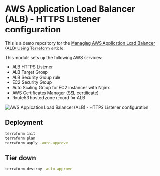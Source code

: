 # AWS Application Load Balancer (ALB) - HTTPS Listener configuration 

This is a demo repository for the [Managing AWS Application Load Balancer (ALB) Using Terraform](https://hands-on.cloud/managing-aws-application-load-balancer-alb-using-terraform/) article.

This module sets up the following AWS services:

* ALB HTTPS Listener
* ALB Target Group
* ALB Security Group rule
* EC2 Security Group
* Auto Scaling Group for EC2 instances with Nginx
* AWS Certificates Manager (SSL certificate)
* Route53 hosted zone record for ALB

![AWS Application Load Balancer (ALB) - HTTPS Listener configuration](https://hands-on.cloud/wp-content/uploads/2022/04/Managing-AWS-Application-Load-Balancer-ALB-Using-Terraform-SSL-traffic-termination-2048x1670.png)

## Deployment

```sh
terraform init
terraform plan
terraform apply -auto-approve
```

## Tier down

```sh
terraform destroy -auto-approve
```
